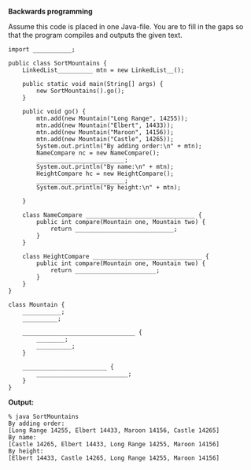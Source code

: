 **Backwards programming**

Assume this code is placed in one Java-file.
You are to fill in the gaps so that the program compiles and outputs the given text.

    import ___________;
    
    public class SortMountains {
        LinkedList__________ mtn = new LinkedList__();
    
        public static void main(String[] args) {
            new SortMountains().go();
        }
    
        public void go() {
            mtn.add(new Mountain("Long Range", 14255));
            mtn.add(new Mountain("Elbert", 14433));
            mtn.add(new Mountain("Maroon", 14156));
            mtn.add(new Mountain("Castle", 14265));
            System.out.println("By adding order:\n" + mtn);
            NameCompare nc = new NameCompare();
            _________________________;
            System.out.println("By name:\n" + mtn);
            HeightCompare hc = new HeightCompare();
            _________________________;
            System.out.println("By height:\n" + mtn);
    
        }
    
        class NameCompare _______________________________ {
            public int compare(Mountain one, Mountain two) {
                return ____________________________;
            }
        }
    
        class HeightCompare _______________________________ {
            public int compare(Mountain one, Mountain two) {
                return _______________________;
            }
        }
    }
    
    class Mountain {
        ___________;
        __________;
    
        ________________________________ {
            ________;
            __________;
        }
    
        ________________________ {
            __________________________;
        }
    }

**Output:**

    % java SortMountains
    By adding order:
    [Long Range 14255, Elbert 14433, Maroon 14156, Castle 14265]
    By name:
    [Castle 14265, Elbert 14433, Long Range 14255, Maroon 14156]
    By height:
    [Elbert 14433, Castle 14265, Long Range 14255, Maroon 14156]